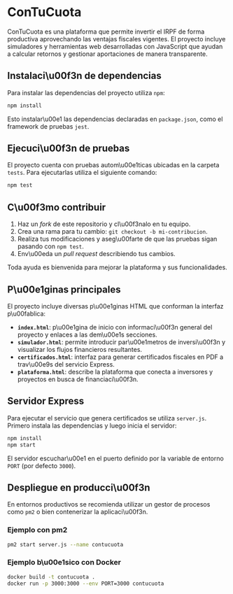 # ConTuCuota

ConTuCuota es una plataforma que permite invertir el IRPF de forma
productiva aprovechando las ventajas fiscales vigentes. El proyecto
incluye simuladores y herramientas web desarrolladas con JavaScript
que ayudan a calcular retornos y gestionar aportaciones de manera
transparente.

## Instalaci\u00f3n de dependencias

Para instalar las dependencias del proyecto utiliza `npm`:

```bash
npm install
```

Esto instalar\u00e1 las dependencias declaradas en `package.json`, como el
framework de pruebas `jest`.

## Ejecuci\u00f3n de pruebas

El proyecto cuenta con pruebas autom\u00e1ticas ubicadas en la carpeta
`tests`. Para ejecutarlas utiliza el siguiente comando:

```bash
npm test
```

## C\u00f3mo contribuir

1. Haz un *fork* de este repositorio y cl\u00f3nalo en tu equipo.
2. Crea una rama para tu cambio: `git checkout -b mi-contribucion`.
3. Realiza tus modificaciones y aseg\u00farte de que las pruebas sigan
   pasando con `npm test`.
4. Env\u00eda un *pull request* describiendo tus cambios.

Toda ayuda es bienvenida para mejorar la plataforma y sus
funcionalidades.

## P\u00e1ginas principales

El proyecto incluye diversas p\u00e1ginas HTML que conforman la interfaz p\u00fablica:

- **`index.html`**: p\u00e1gina de inicio con informaci\u00f3n general del proyecto y enlaces a las dem\u00e1s secciones.
- **`simulador.html`**: permite introducir par\u00e1metros de inversi\u00f3n y visualizar los flujos financieros resultantes.
- **`certificados.html`**: interfaz para generar certificados fiscales en PDF a trav\u00e9s del servicio Express.
- **`plataforma.html`**: describe la plataforma que conecta a inversores y proyectos en busca de financiaci\u00f3n.

## Servidor Express

Para ejecutar el servicio que genera certificados se utiliza `server.js`. Primero instala las dependencias y luego inicia el servidor:

```bash
npm install
npm start
```

El servidor escuchar\u00e1 en el puerto definido por la variable de entorno `PORT` (por defecto `3000`).

## Despliegue en producci\u00f3n

En entornos productivos se recomienda utilizar un gestor de procesos como `pm2` o bien contenerizar la aplicaci\u00f3n.

### Ejemplo con pm2

```bash
pm2 start server.js --name contucuota
```

### Ejemplo b\u00e1sico con Docker

```bash
docker build -t contucuota .
docker run -p 3000:3000 --env PORT=3000 contucuota
```
